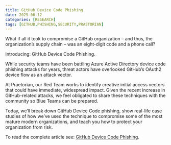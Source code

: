 ```yaml
---
title: GitHub Device Code Phishing
date: 2025-06-12
categories: [RESEARCH]
tags: [GITHUB,PHISHING,SECURITY,PRAETORIAN]
---
```


What if all it took to compromise a GitHub organization – and thus, the organization’s supply chain – was an eight-digit code and a phone call?

Introducing: GitHub Device Code Phishing.

While security teams have been battling Azure Active Directory device code phishing attacks for years, threat actors have overlooked GitHub’s OAuth2 device flow as an attack vector.

At Praetorian, our Red Team works to identify creative initial access vectors that could have immediate, widespread impact. Given the recent increase in GitHub-related attacks, we feel obligated to share these techniques with the community so Blue Teams can be prepared.

Today, we’ll break down GitHub Device Code phishing, show real-life case studies of how we’ve used the technique to compromise some of the most mature modern organizations, and teach you how to protect your organization from risk.

To read the complete article see: [GitHub Device Code Phishing](https://www.praetorian.com/blog/introducing-github-device-code-phishing/).